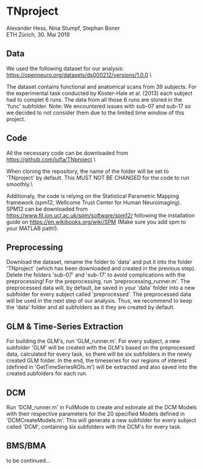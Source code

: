 # TNproject
Alexander Hess, Nina Stumpf, Stephan Boner\
ETH Zürich, 30. Mai 2019

## Data
We used the following dataset for our analysis:
https://openneuro.org/datasets/ds000212/versions/1.0.0 \

The dataset contains functional and anatomical scans from 39 subjects. For the experimental task conducted by Koster-Hale et al. (2013) each subject had to complet 6 runs. The data from all those 6 runs are stored in the 'func' subfolder.
Note: We encountered issues with sub-07 and sub-17 so we decided to not consider them due to the limited time window of this project.

## Code
All the necessary code can be downloaded from https://github.com/iufla/TNproject \

When cloning the repository, the name of the folder will be set to 'TNproject' by default. This MUST NOT BE CHANGED for the code to run smoothly.\

Additionaly, the code is relying on the Statistical Parametric Mapping framework (spm12, Wellcome Trust Center for Human Neuroimaging). SPM12 can be downloaded from https://www.fil.ion.ucl.ac.uk/spm/software/spm12/ following the installation guide on https://en.wikibooks.org/wiki/SPM (Make sure you add spm to your MATLAB path!). 

## Preprocessing
Download the dataset, rename the folder to 'data' and put it into the folder 'TNproject' (which has been downloaded and created in the previous step). Delete the folders 'sub-07' and 'sub-17' to avoid complications with the preprocessing!
For the preprocessing, run 'preprocessing_runner.m'. The preprocessed data will, by default, be saved in your 'data' folder into a new subfolder for every subject called 'preprocessed'. The preprocessed data will be used in the next step of our analysis. Thus, we recommend to keep the 'data' folder and all subfolders as it they are created by default.

## GLM & Time-Series Extraction
For building the GLM's, run 'GLM_runner.m'. For every subject, a new subfolder 'GLM' will be created with the GLM's based on the preprocessed data, calculated for every task, so there will be six subfolders in the newly created GLM folder. In the end, the timeseries for our regions of interest (defined in 'GetTimeSeriesROIs.m') will be extracted and also saved into the created subfolders for each run.

## DCM
Run 'DCM_runner.m' in FullMode to create and estimate all the DCM Models with their respective parameters for the 20 specified Models defined in 'DCMCreateModels.m'. This will generate a new subfolder for every subject called 'DCM', containing six subfolders with the DCM's for every task.

## BMS/BMA
to be continued...
